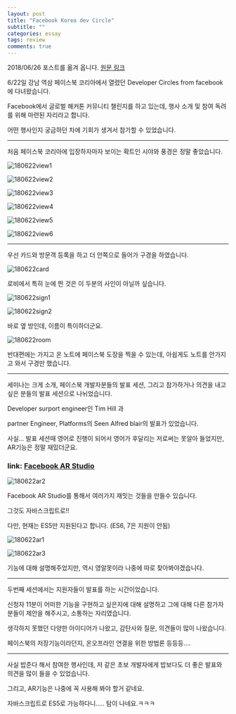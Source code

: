```yaml
---
layout: post
title: "Facebook Korea dev Circle"
subtitle: ""
categories: essay
tags: review
comments: true
---
```


2018/06/26 포스트를 옮겨 옵니다. [원문 링크](https://github.com/bluelion2/bluelion2.github/blob/master/_posts/2018-06-23-%ED%8E%98%EC%9D%B4%EC%8A%A4%EB%B6%81%20Developer%20Circle.md)

6/22일 강남 역삼 페이스북 코리아에서 열렸던 Developer Circles from facebook에 다녀왔습니다.

Facebook에서 글로벌 해커톤 커뮤니티 챌린지를 하고 있는데, 행사 소개 및 참여 독려를 위해 마련된 자리라고 합니다.

어떤 행사인지 궁금하던 차에 기회가 생겨서 참가할 수 있었습니다.

---

처음 페이스북 코리아에 입장하자마자 보이는 확트인 시야와 풍경은 정말 좋았습니다.

![180622view1](https://user-images.githubusercontent.com/34129711/49687653-7f327e00-fb49-11e8-88ce-1f09264d25e4.png)

![180622view2](https://user-images.githubusercontent.com/34129711/49687658-9ec9a680-fb49-11e8-9c67-a94b74893dc8.png)


![180622view3](https://user-images.githubusercontent.com/34129711/49687663-a8530e80-fb49-11e8-93c2-b17492554ca1.png)

![180622view4](https://user-images.githubusercontent.com/34129711/49687665-b99c1b00-fb49-11e8-9543-512f9206ce03.png)

![180622view5](https://user-images.githubusercontent.com/34129711/49687666-bacd4800-fb49-11e8-809f-9eb49fcac4a7.png)

![180622view6](https://user-images.githubusercontent.com/34129711/49687667-bc970b80-fb49-11e8-8e9f-e05160b25d54.png)

---

우선 카드와 방문객 등록을 하고 더 안쪽으로 들어가 구경을 하였습니다.


![180622card](https://user-images.githubusercontent.com/34129711/49687674-d0427200-fb49-11e8-8b57-ed43ccfc40b7.png)

로비에서 특히 눈에 띈 것은 이 두분의 사인이 아닐까 싶습니다.

![180622sign1](https://user-images.githubusercontent.com/34129711/49687676-d0db0880-fb49-11e8-87bd-33407f8c4cd6.png)

![180622sign2](https://user-images.githubusercontent.com/34129711/49687677-d0db0880-fb49-11e8-9669-9dd388e238d3.png)


바로 옆 방인데, 이름이 특이하더군요.

![180622room](https://user-images.githubusercontent.com/34129711/49687675-d0db0880-fb49-11e8-9704-01dd537ccb45.png)


반대편에는 가지고 온 노트에 페이스북 도장을 찍을 수 있는데, 아쉽게도 노트를 안가지고 와서 구경만 했습니다.

---

세미나는 크게 소개, 페이스북 개발자분들의 발표 세션, 그리고 참가하거나 의견을 내고싶은 분들의 발표 세션으로 나뉘었습니다.

Developer surport engineer인 Tim Hill 과

partner Engineer, Platforms의  Seen Alfred blair의 발표가 있었습니다.


사실... 발표 세션때 영어로 진행이 되어서 영어가 후달리는 저로써는 못알아 들었지만, AR기능은 정말 재밌더군요.



### link: [Facebook AR Studio](https://developers.facebook.com/products/ar-studio)



![180622ar2](https://user-images.githubusercontent.com/34129711/49687642-53af9380-fb49-11e8-9097-1f6329feaebd.png)

Facebook AR Studio를 통해서 여러가지 재밋는 것들을 만들수 있습니다.

그것도 자바스크립트로!!

다만, 현재는 ES5만 지원된다고 합니다. (ES6, 7은 지원이 안됨)


![180622ar1](https://user-images.githubusercontent.com/34129711/49687637-4397b400-fb49-11e8-8dd5-308f7c9d62ff.png)


![180622ar3](https://user-images.githubusercontent.com/34129711/49687649-69bd5400-fb49-11e8-8f9b-228c766312ca.png)


기능에 대해 설명해주었지만, 역시 영알못이라 나중에 따로 찾아봐야겠습니다.

---

두번째 세션에서는 지원자들이 발표를 하는 시간이었습니다.

신청자 11분이 어떠한 기능을 구현하고 싶은지에 대해 설명하고 그에 대해 다른 참가자분들이 제안을 해주시고, 소통하는 자리였습니다.

생각하지 못했던 다양한 아이디어가 나왔고, 감탄사와 질문, 의견들이 많이 나왔습니다.

페이스북의 저장기능이라던지, 온오프라인 연결을 위한 방법론 등등등....

---

사실 밥준다 해서 참여한 행사인데, 저 같은 초보 개발자에게 밥보다도 더 좋은 발표와 의견을 많이 들을 수 있었습니다.

그리고, AR기능은 나중에 꼭 사용해 봐야 할거 같네요.

자바스크립트로 ES5로 가능하다니..... 탐이 나네요.ㅋㅋㅋ

